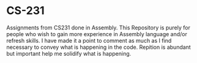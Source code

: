 # CS-231
Assignments from CS231 done in Assembly. This Repository is purely for people who wish to gain more experience in Assembly language and/or refresh skills. I have made it a point to comment as much as I find necessary to convey what is happening in the code. Repition is abundant but important help me solidify what is happening. 
